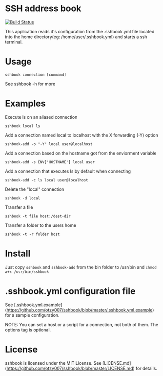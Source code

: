 SSH address book
================
[![Build Status](https://travis-ci.org/otzy007/storeip.png?branch=master)](https://travis-ci.org/otzy007/storeip)

This application reads it's configuration from the .sshbook.yml file located
into the home directory(eg: /home/user/.sshbook.yml) and starts a ssh terminal.

Usage
=====
```
sshbook connection [command]
```
See sshbook -h for more

Examples
========
Execute ls on an aliased connection
```
sshbook local ls
```
Add a connection named local to localhost with the X forwarding (-Y) option
```
sshbook-add -o "-Y" local user@localhost
```
Add a connection based on the hostname got from the enviorment variable
```
sshbook-add -s ENV['HOSTNAME'] local user
```
Add a connection that executes ls by default when connecting
```
sshbook-add -c ls local user@localhost
```
Delete the "local" connection
```
sshbook -d local
```
Transfer a file
```
sshbook -t file host:/dest-dir
```
Transfer a folder to the users home
```
sshbook -t -r folder host
```

Install
=======
Just copy `sshbook` and `sshbook-add` from the bin folder to /usr/bin and `chmod a+x /usr/bin/sshbook`

.sshbook.yml configuration file
===============================
See [.sshbook.yml.example] (https://github.com/otzy007/sshbook/blob/master/.sshbook.yml.example) for a sample configuration.

NOTE: You can set a host or a script for a connection, not both of them.
The options tag is optional.

License
=======
sshbook is licensed under the MIT License. See [LICENSE.md] (https://github.com/otzy007/sshbook/blob/master/LICENSE.md) for details.
